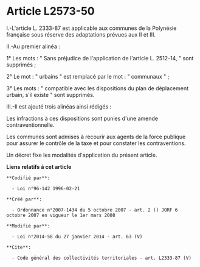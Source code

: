 # Article L2573-50

I.-L'article L. 2333-87 est applicable aux communes de la Polynésie française sous réserve des adaptations prévues aux II et
III. 

II.-Au premier alinéa : 

1° Les mots : " Sans préjudice de l'application de l'article L. 2512-14, " sont supprimés ; 

2° Le mot : " urbains " est remplacé par le mot : " communaux " ; 

3° Les mots : " compatible avec les dispositions du plan de déplacement urbain, s'il existe " sont supprimés. 

III.-Il est ajouté trois alinéas ainsi rédigés : 

Les infractions à ces dispositions sont punies d'une amende contraventionnelle. 

Les communes sont admises à recourir aux agents de la force publique pour assurer le contrôle de la taxe et pour constater
les contraventions. 

Un décret fixe les modalités d'application du présent article.

**Liens relatifs à cet article**

	**Codifié par**:

	  - Loi n°96-142 1996-02-21

	**Créé par**:

	  - Ordonnance n°2007-1434 du 5 octobre 2007 - art. 2 () JORF 6 octobre 2007 en vigueur le 1er mars 2008

	**Modifié par**:

	  - Loi n°2014-58 du 27 janvier 2014 - art. 63 (V)

	**Cite**:

	  - Code général des collectivités territoriales - art. L2333-87 (V)
